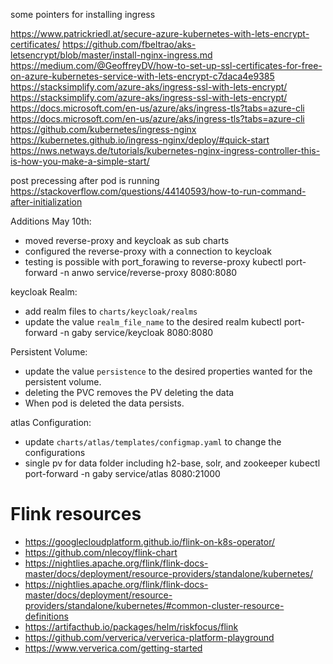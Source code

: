 some pointers for installing ingress

https://www.patrickriedl.at/secure-azure-kubernetes-with-lets-encrypt-certificates/
https://github.com/fbeltrao/aks-letsencrypt/blob/master/install-nginx-ingress.md
https://medium.com/@GeoffreyDV/how-to-set-up-ssl-certificates-for-free-on-azure-kubernetes-service-with-lets-encrypt-c7daca4e9385
https://stacksimplify.com/azure-aks/ingress-ssl-with-lets-encrypt/
https://stacksimplify.com/azure-aks/ingress-ssl-with-lets-encrypt/
https://docs.microsoft.com/en-us/azure/aks/ingress-tls?tabs=azure-cli
https://docs.microsoft.com/en-us/azure/aks/ingress-tls?tabs=azure-cli
https://github.com/kubernetes/ingress-nginx
https://kubernetes.github.io/ingress-nginx/deploy/#quick-start
https://nws.netways.de/tutorials/kubernetes-nginx-ingress-controller-this-is-how-you-make-a-simple-start/

post precessing after pod is running
https://stackoverflow.com/questions/44140593/how-to-run-command-after-initialization

Additions May 10th:
- moved reverse-proxy and keycloak as sub charts
- configured the reverse-proxy with a connection to keycloak
- testing is possible with port_forawing to reverse-proxy
kubectl port-forward -n anwo service/reverse-proxy 8080:8080
  
keycloak Realm:
- add realm files to ``charts/keycloak/realms``  
- update the value ``realm_file_name`` to the desired realm
kubectl port-forward -n gaby service/keycloak 8080:8080
  
Persistent Volume:
- update the value ``persistence`` to the desired properties wanted for the persistent volume.
- deleting the PVC removes the PV deleting the data
- When pod is deleted the data persists.

atlas Configuration:
- update ``charts/atlas/templates/configmap.yaml`` to change the configurations
- single pv for data folder including h2-base, solr, and zookeeper
kubectl port-forward -n gaby service/atlas 8080:21000

Flink resources
===============
- https://googlecloudplatform.github.io/flink-on-k8s-operator/
- https://github.com/nlecoy/flink-chart
- https://nightlies.apache.org/flink/flink-docs-master/docs/deployment/resource-providers/standalone/kubernetes/
- https://nightlies.apache.org/flink/flink-docs-master/docs/deployment/resource-providers/standalone/kubernetes/#common-cluster-resource-definitions
- https://artifacthub.io/packages/helm/riskfocus/flink
- https://github.com/ververica/ververica-platform-playground
- https://www.ververica.com/getting-started